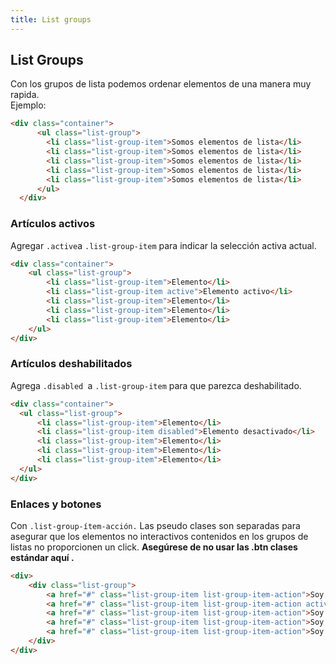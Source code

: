 ```yaml
---
title: List groups
---
```


## List Groups
Con los grupos de lista podemos ordenar elementos de una manera muy rapida.   
Ejemplo:
```html
<div class="container">
      <ul class="list-group">
        <li class="list-group-item">Somos elementos de lista</li>
        <li class="list-group-item">Somos elementos de lista</li>
        <li class="list-group-item">Somos elementos de lista</li>
        <li class="list-group-item">Somos elementos de lista</li>
        <li class="list-group-item">Somos elementos de lista</li>
      </ul>
  </div> 
```
<listgroups></listgroups>
### Artículos activos
Agregar ``.active``a ``.list-group-item`` para indicar la selección activa actual.
```html
<div class="container">
    <ul class="list-group">
        <li class="list-group-item">Elemento</li>
        <li class="list-group-item active">Elemento activo</li>
        <li class="list-group-item">Elemento</li>
        <li class="list-group-item">Elemento</li>
        <li class="list-group-item">Elemento</li>
    </ul>
</div>
```
<listgroups2></listgroups2>
### Artículos deshabilitados
Agrega ``.disabled ``a ``.list-group-item`` para que parezca deshabilitado.
```html
<div class="container">
  <ul class="list-group">
      <li class="list-group-item">Elemento</li>
      <li class="list-group-item disabled">Elemento desactivado</li>
      <li class="list-group-item">Elemento</li>
      <li class="list-group-item">Elemento</li>
      <li class="list-group-item">Elemento</li>
  </ul>
</div>
```
<listgroup3></listgroup3>

### Enlaces y botones
Con ``.list-group-ítem-acción.`` Las pseudo clases son separadas para asegurar que los elementos no interactivos contenidos en los grupos de listas no proporcionen un click.
**Asegúrese de no usar las .btn clases estándar aquí .**
```html
<div>
    <div class="list-group">
        <a href="#" class="list-group-item list-group-item-action">Soy un boton </a>
        <a href="#" class="list-group-item list-group-item-action active">Soy un boton activado</a>
        <a href="#" class="list-group-item list-group-item-action">Soy un boton</a>
        <a href="#" class="list-group-item list-group-item-action">Soy un boton</a>
        <a href="#" class="list-group-item list-group-item-action">Soy un boton</a>
    </div>
</div>
```
<listgroup4></listgroup4>
